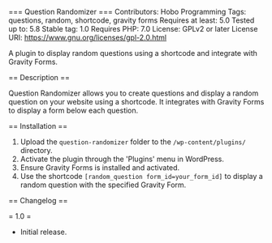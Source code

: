 === Question Randomizer ===
Contributors: Hobo Programming
Tags: questions, random, shortcode, gravity forms
Requires at least: 5.0
Tested up to: 5.8
Stable tag: 1.0
Requires PHP: 7.0
License: GPLv2 or later
License URI: https://www.gnu.org/licenses/gpl-2.0.html

A plugin to display random questions using a shortcode and integrate with Gravity Forms.

== Description ==

Question Randomizer allows you to create questions and display a random question on your website using a shortcode. It integrates with Gravity Forms to display a form below each question.

== Installation ==

1. Upload the `question-randomizer` folder to the `/wp-content/plugins/` directory.
2. Activate the plugin through the 'Plugins' menu in WordPress.
3. Ensure Gravity Forms is installed and activated.
4. Use the shortcode `[random_question form_id=your_form_id]` to display a random question with the specified Gravity Form.

== Changelog ==

= 1.0 =
* Initial release.
